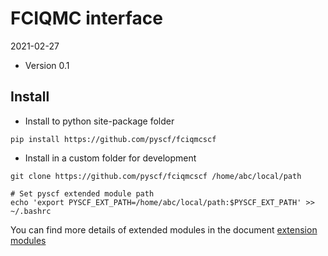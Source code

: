 FCIQMC interface
================

2021-02-27

* Version 0.1

Install
-------
* Install to python site-package folder
```
pip install https://github.com/pyscf/fciqmcscf
```

* Install in a custom folder for development
```
git clone https://github.com/pyscf/fciqmcscf /home/abc/local/path

# Set pyscf extended module path
echo 'export PYSCF_EXT_PATH=/home/abc/local/path:$PYSCF_EXT_PATH' >> ~/.bashrc
```

You can find more details of extended modules in the document
[extension modules](http://pyscf.org/pyscf/install.html#extension-modules)
